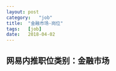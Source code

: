 ```yaml
---
layout:	post
category:	"job"
title:	"金融市场-岗位"
tags:	[job]
date:	2018-04-02
---
```

## 网易内推职位类别：金融市场
